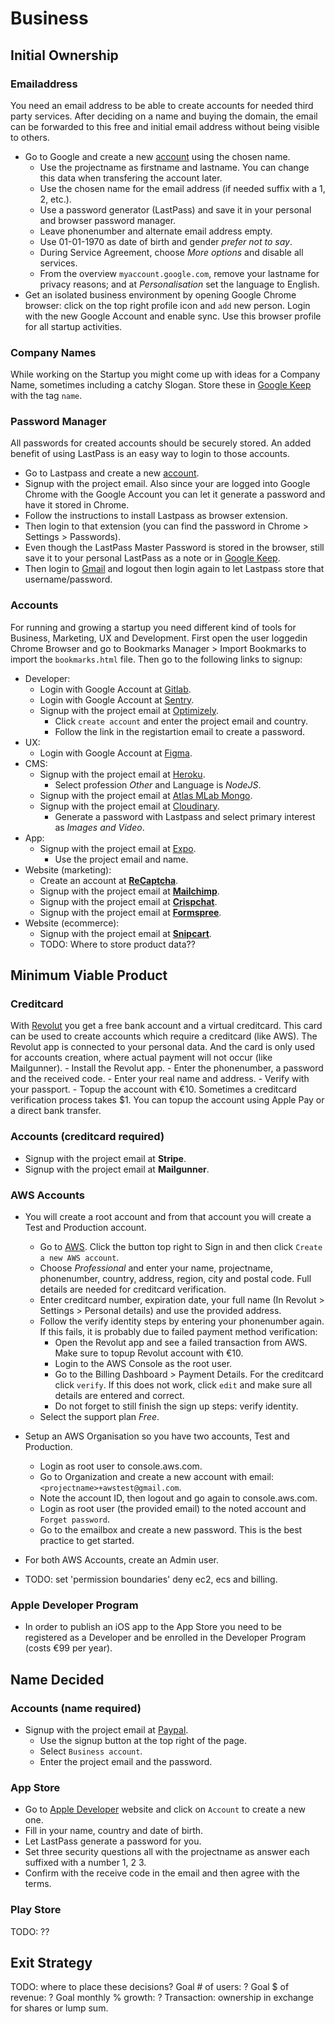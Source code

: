 # Business

## Initial Ownership

### Emailaddress
You need an email address to be able to create accounts for needed third party services. After deciding on a name and buying the domain, the email can be forwarded to this free and initial email address without being visible to others.
- Go to Google and create a new [account](https://accounts.google.com/signup) using the chosen name.
    - Use the projectname as firstname and lastname. You can change this data when transfering the account later.
    - Use the chosen name for the email address (if needed suffix with a 1, 2, etc.).
    - Use a password generator (LastPass) and save it in your personal and browser password manager.
    - Leave phonenumber and alternate email address empty.
    - Use 01-01-1970 as date of birth and gender *prefer not to say*.
    - During Service Agreement, choose *More options* and disable all services.
    - From the overview `myaccount.google.com`, remove your lastname for privacy reasons; and at *Personalisation* set the language to English.
- Get an isolated business environment by opening Google Chrome browser: click on the top right profile icon and `add` new person. Login with the new Google Account and enable sync. Use this browser profile for all startup activities.

### Company Names
While working on the Startup you might come up with ideas for a Company Name, sometimes including a catchy Slogan. Store these in [Google Keep](https://keep.google.com/) with the tag `name`.

### Password Manager
All passwords for created accounts should be securely stored. An added benefit of using LastPass is an easy way to login to those accounts.
- Go to Lastpass and create a new [account](https://www.lastpass.com/).
- Signup with the project email. Also since your are logged into Google Chrome with the Google Account you can let it generate a password and have it stored in Chrome.
- Follow the instructions to install Lastpass as browser extension.
- Then login to that extension (you can find the password in Chrome > Settings > Passwords).
- Even though the LastPass Master Password is stored in the browser, still save it to your personal LastPass as a note or in [Google Keep](https://keep.google.com).
- Then login to [Gmail](https://gmail.google.com) and logout then login again to let Lastpass store that username/password.

### Accounts
For running and growing a startup you need different kind of tools for Business, Marketing, UX and Development. First open the user loggedin Chrome Browser and go to Bookmarks Manager > Import Bookmarks to import the `bookmarks.html` file. Then go to the following links to signup:
- Developer:
    - Login with Google Account at [Gitlab](https://about.gitlab.com/).
    - Login with Google Account at [Sentry](https://sentry.io/welcome/).
    - Signup with the project email at [Optimizely](https://www.optimizely.com/).
        - Click `create account` and enter the project email and country.
        - Follow the link in the registartion email to create a password.
- UX:
    - Login with Google Account at [Figma](https://www.figma.com/).
- CMS:
    - Signup with the project email at [Heroku](https://www.heroku.com/).
        - Select profession *Other* and Language is *NodeJS*.
    - Signup with the project email at [Atlas MLab Mongo](https://mlab.com/).
    - Signup with the project email at [Cloudinary](https://cloudinary.com/).
        - Generate a password with Lastpass and select primary interest as *Images and Video*.
- App:
    - Signup with the project email at [Expo](https://expo.io/signup).
        - Use the project email and name.
- Website (marketing):
    - Create an account at [**ReCaptcha**](https://www.google.com/recaptcha).
    - Signup with the project email at [**Mailchimp**](https://mailchimp.com/).
    - Signup with the project email at [**Crispchat**](https://crisp.chat/).
    - Signup with the project email at [**Formspree**](https://formspree.io/).
- Website (ecommerce):
    - Signup with the project email at [**Snipcart**](https://snipcart.com/).
    - TODO: Where to store product data??

## Minimum Viable Product

### Creditcard
With [Revolut](https://www.revolut.com/) you get a free bank account and a virtual creditcard. This card can be used to create accounts which require a creditcard (like AWS). The Revolut app is connected to your personal data. And the card is only used for accounts creation, where actual payment will not occur (like Mailgunner).
    - Install the Revolut app.
    - Enter the phonenumber, a password and the received code.
    - Enter your real name and address.
    - Verify with your passport.
    - Topup the account with €10. Sometimes a creditcard verification process takes $1. You can topup the account using Apple Pay or a direct bank transfer.

### Accounts (creditcard required)
- Signup with the project email at **Stripe**.
- Signup with the project email at **Mailgunner**.

### AWS Accounts
- You will create a root account and from that account you will create a Test and Production account.
    - Go to [AWS]((https://aws.amazon.com)). Click the button top right to Sign in and then click `Create a new AWS account`.
    - Choose *Professional* and enter your name, projectname, phonenumber, country, address, region, city and postal code. Full details are needed for creditcard verification.
    - Enter creditcard number, expiration date, your full name (In Revolut > Settings > Personal details) and use the provided address.
    - Follow the verify identity steps by entering your phonenumber again. If this fails, it is probably due to failed payment method verification:
        - Open the Revolut app and see a failed transaction from AWS. Make sure to topup Revolut account with €10.
        - Login to the AWS Console as the root user.
        - Go to the Billing Dashboard > Payment Details. For the creditcard click `verify`. If this does not work, click `edit` and make sure all details are entered and correct.
        - Do not forget to still finish the sign up steps: verify identity.
    - Select the support plan *Free*.

- Setup an AWS Organisation so you have two accounts, Test and Production.
    - Login as root user to console.aws.com.
    - Go to Organization and create a new account with email: `<projectname>+awstest@gmail.com`.
    - Note the account ID, then logout and go again to console.aws.com.
    - Login as root user (the provided email) to the noted account and `Forget password`.
    - Go to the emailbox and create a new password. This is the best practice to get started.
- For both AWS Accounts, create an Admin user.
- TODO: set 'permission boundaries' deny ec2, ecs and billing.

### Apple Developer Program
- In order to publish an iOS app to the App Store you need to be registered as a Developer and be enrolled in the Developer Program (costs €99 per year).

## Name Decided

### Accounts (name required)
- Signup with the project email at [Paypal](https://www.paypal.com/).
    - Use the signup button at the top right of the page.
    - Select `Business account`.
    - Enter the project email and the password.

### App Store

- Go to [Apple Developer](https://developer.apple.com) website and click on `Account` to create a new one.
- Fill in your name, country and date of birth.
- Let LastPass generate a password for you.
- Set three security questions all with the projectname as answer each suffixed with a number 1, 2 3.
- Confirm with the receive code in the email and then agree with the terms.

### Play Store

TODO: ??

## Exit Strategy
TODO: where to place these decisions?
Goal # of users: ?
Goal $ of revenue: ?
Goal monthly % growth: ?
Transaction: ownership in exchange for shares or lump sum.
